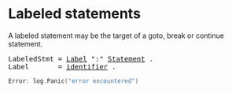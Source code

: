 # Labeled statements

A labeled statement may be the target of a goto, break or continue statement.

<pre>
<a id="LabeledStmt">LabeledStmt</a> = <a href="#Label">Label</a> ":" <a href="/Statements/#Statement">Statement</a> .
<a id="Label">Label</a>       = <a href="/Lexical%20elements/identifiers.html#identifier">identifier</a> .
</pre>

```go
Error: log.Panic("error encountered")
```